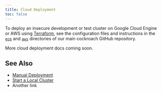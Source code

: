 ```yaml
---
title: Cloud Deployment
toc: false
---
```


To deploy an insecure development or test cluster on Google Cloud Engine or AWS using [Terraform](https://www.terraform.io/), see the configuration files and instructions in the [`gce`](https://github.com/cockroachdb/cockroach/blob/master/cloud/gce) and [`aws`](https://github.com/cockroachdb/cockroach/blob/master/cloud/aws) directories of our main cockroach GitHub repository. 

More cloud deployment docs coming soon.

## See Also

- [Manual Deployment](manual-deployment.html)
- [Start a Local Cluster](start-a-local-cluster.html)
- Another link
